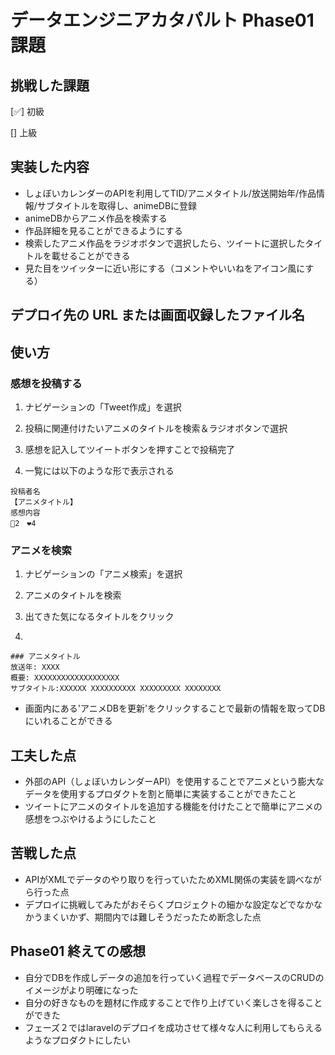 # データエンジニアカタパルト Phase01 課題

## 挑戦した課題

[✅] 初級

[] 上級

## 実装した内容

- しょぼいカレンダーのAPIを利用してTID/アニメタイトル/放送開始年/作品情報/サブタイトルを取得し、animeDBに登録
- animeDBからアニメ作品を検索する
- 作品詳細を見ることができるようにする
- 検索したアニメ作品をラジオボタンで選択したら、ツイートに選択したタイトルを載せることができる
- 見た目をツイッターに近い形にする（コメントやいいねをアイコン風にする）


## デプロイ先の URL または画面収録したファイル名

## 使い方

### 感想を投稿する
1. ナビゲーションの「Tweet作成」を選択

2. 投稿に関連付けたいアニメのタイトルを検索＆ラジオボタンで選択

3. 感想を記入してツイートボタンを押すことで投稿完了

4. 一覧には以下のような形で表示される

```
投稿者名
【アニメタイトル】
感想内容
💬2　❤4
```

### アニメを検索

1. ナビゲーションの「アニメ検索」を選択

2. アニメのタイトルを検索

3. 出てきた気になるタイトルをクリック

4. 

```
### アニメタイトル
放送年: XXXX
概要: XXXXXXXXXXXXXXXXXXX
サブタイトル:XXXXXX XXXXXXXXXX XXXXXXXXX XXXXXXXX
```

- 画面内にある'アニメDBを更新'をクリックすることで最新の情報を取ってDBにいれることができる


## 工夫した点

- 外部のAPI（しょぼいカレンダーAPI）を使用することでアニメという膨大なデータを使用するプロダクトを割と簡単に実装することができたこと
- ツイートにアニメのタイトルを追加する機能を付けたことで簡単にアニメの感想をつぶやけるようにしたこと

## 苦戦した点

- APIがXMLでデータのやり取りを行っていたためXML関係の実装を調べながら行った点
- デプロイに挑戦してみたがおそらくプロジェクトの細かな設定などでなかなかうまくいかず、期間内では難しそうだったため断念した点

## Phase01 終えての感想
- 自分でDBを作成しデータの追加を行っていく過程でデータベースのCRUDのイメージがより明確になった
- 自分の好きなものを題材に作成することで作り上げていく楽しさを得ることができた
- フェーズ２ではlaravelのデプロイを成功させて様々な人に利用してもらえるようなプロダクトにしたい
